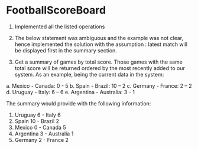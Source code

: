 # FootballScoreBoard

1. Implemented all the listed operations
2. The below statement was ambiguous and the example was not clear, hence implemented the solution with the assumption : latest match will be displayed first in the summary section.

4. Get a summary of games by total score. Those games with the same total score will be returned ordered by the most recently added to our system.
As an example, being the current data in the system:

a.	Mexico - Canada: 0 - 5
b.	Spain - Brazil: 10 – 2
c.	Germany - France: 2 – 2
d.	Uruguay - Italy: 6 – 6
e.	Argentina - Australia: 3 - 1

The summary would provide with the following information:

1.	Uruguay 6 - Italy 6
2.	Spain 10 - Brazil 2
3.	Mexico 0 - Canada 5
4.	Argentina 3 - Australia 1
5.	Germany 2 - France 2
